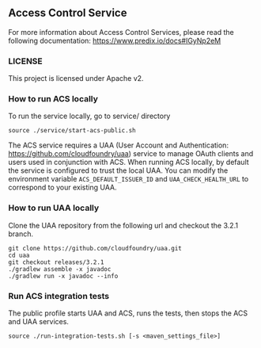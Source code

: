 ## Access Control Service

For more information about Access Control Services, please read the following documentation:
https://www.predix.io/docs#IGyNp2eM

### LICENSE
This project is licensed under Apache v2.

### How to run ACS locally
To run the service locally, go to service/ directory

```
source ./service/start-acs-public.sh
```
The ACS service requires a UAA (User Account and Authentication: https://github.com/cloudfoundry/uaa) service to manage OAuth clients and users used in conjunction with ACS.
When running ACS locally, by default the service is configured to trust the local UAA. You can modify the environment variable `ACS_DEFAULT_ISSUER_ID` and `UAA_CHECK_HEALTH_URL` to correspond to your existing UAA.

### How to run UAA locally

Clone the UAA repository from the following url and checkout the 3.2.1 branch.

```
git clone https://github.com/cloudfoundry/uaa.git
cd uaa
git checkout releases/3.2.1
./gradlew assemble -x javadoc
./gradlew run -x javadoc --info
```

### Run ACS integration tests

The public profile starts UAA and ACS, runs the tests, then stops the ACS and UAA services.

```
source ./run-integration-tests.sh [-s <maven_settings_file>]
```
